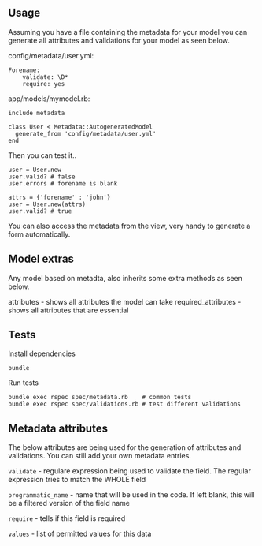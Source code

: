 Usage
-----

Assuming you have a file containing the metadata for your model you can generate all attributes and validations for your model as seen below.

config/metadata/user.yml:

    Forename:
        validate: \D*
        require: yes


app/models/mymodel.rb:

    include metadata

    class User < Metadata::AutogeneratedModel
      generate_from 'config/metadata/user.yml'
    end


Then you can test it..

    user = User.new
    user.valid? # false
    user.errors # forename is blank

    attrs = {'forename' : 'john'}
    user = User.new(attrs)
    user.valid? # true

You can also access the metadata from the view, very handy to generate a form automatically.


Model extras
------------
Any model based on metadta, also inherits some extra methods as seen below.

attributes - shows all attributes the model can take
required_attributes - shows all attributes that are essential



Tests
-----

Install dependencies

    bundle

Run tests

    bundle exec rspec spec/metadata.rb    # common tests
    bundle exec rspec spec/validations.rb # test different validations


Metadata attributes
-------------------

The below attributes are being used for the generation of attributes and validations. You can still add your own metadata entries.

`validate` - regulare expression being used to validate the field. The regular expression tries to match the WHOLE field

`programmatic_name` - name that will be used in the code. If left blank, this will be a filtered version of the field name

`require` - tells if this field is required

`values` - list of permitted values for this data
